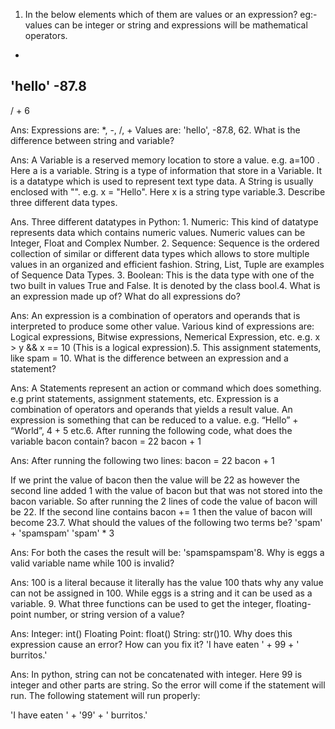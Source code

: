 1. In the below elements which of them are values or an expression? eg:- values can be integer or string and expressions will be mathematical operators.
* 
'hello'
-87.8
- 
/ 
+
6 

Ans: Expressions are: *, -, /, +
     Values are: 'hello', -87.8, 62. What is the difference between string and variable?

Ans: A Variable is a reserved memory location to store a value. e.g. a=100 . Here a is a variable.
String is a type of information that store in a Variable. It is a datatype which is used to represent text type data. A String is usually enclosed with "". e.g. x = "Hello". Here x is a string type variable.3. Describe three different data types.

Ans. 
Three different datatypes in Python:
    1. Numeric: This kind of datatype represents data which contains numeric values. Numeric values can be Integer, Float and Complex Number.
    2. Sequence: Sequence is the ordered collection of similar or different data types which allows to store multiple values in an organized and efficient fashion. String, List, Tuple are examples of Sequence Data Types.
    3. Boolean: This is the data type with one of the two built in values True and False. It is denoted by the class bool.4. What is an expression made up of? What do all expressions do?

Ans: An expression is a combination of operators and operands that is interpreted to produce some other value. Various kind of expressions are: Logical expressions, Bitwise expressions, Nemerical Expression, etc. e.g.  x > y && x == 10 (This is a logical expression).5. This assignment statements, like spam = 10. What is the difference between an expression and a statement?

Ans: A Statements represent an action or command which does something. e.g print statements, assignment statements, etc. 
     Expression is a combination of operators and operands that yields a result value. An expression is something that can be reduced to a value. e.g. “Hello” + “World”, 4 + 5 etc.6. After running the following code, what does the variable bacon contain?
bacon = 22
bacon + 1

Ans: After running the following two lines: 
bacon = 22
bacon + 1

If we print the value of bacon then the value will be 22 as however the second line added 1 with the value of bacon but that was not stored into the bacon variable. So after running the 2 lines of code the value of bacon will be 22. If the second line contains bacon += 1 then the value of bacon will become 23.7. What should the values of the following two terms be?
'spam' + 'spamspam'
'spam' * 3

Ans: For both the cases the result will be: 'spamspamspam'8. Why is eggs a valid variable name while 100 is invalid?

Ans:  100 is a literal because it literally has the value 100 thats why any value can not be assigned in 100. While eggs is a string and it can be used as a variable. 9. What three functions can be used to get the integer, floating-point number, or string version of a value?

Ans: Integer: int()
     Floating Point: float()
     String: str()10. Why does this expression cause an error? How can you fix it?
'I have eaten ' + 99 + ' burritos.'

Ans: In python, string can not be concatenated with integer. Here 99 is integer and other parts are string. So the error will come if the statement will run. The following statement will run properly: 

'I have eaten ' + '99' + ' burritos.'

```python

```


```python

```


```python

```
